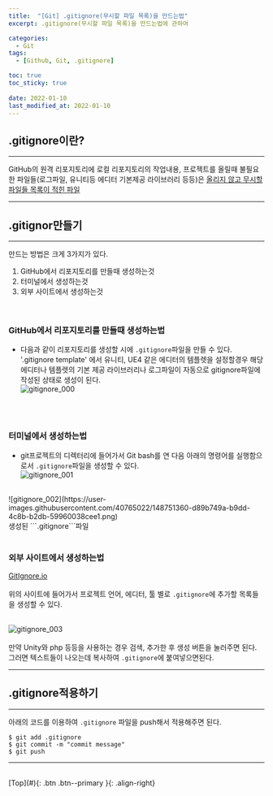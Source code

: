 ```yaml
---
title:  "[Git] .gitignore(무시할 파일 목록)을 만드는법"
excerpt: .gitignore(무시할 파일 목록)을 만드는법에 관하여

categories:
  - Git
tags:
  - [Github, Git, .gitignore]

toc: true
toc_sticky: true
 
date: 2022-01-10
last_modified_at: 2022-01-10
---
```



## .gitignore이란?
---
GitHub의 원격 리포지토리에 로컬 리포지토리의 작업내용, 프로젝트를 올릴때 불필요한 파일들(로그파일, 유니티등 에디터 기본제공 라이브러리 등등)은 <u>올리지 않고 무시할 파일들 목록이 적힌 파일</u>

---

## .gitignor만들기
---
만드는 방법은 크게 3가지가 있다.
1. GitHub에서 리포지토리를 만들때 생성하는것
2. 터미널에서 생성하는것
3. 외부 사이트에서 생성하는것
 
 <br>

### GitHub에서 리포지토리를 만들때 생성하는법 <br>

* 다음과 같이 리포지토리를 생성할 시에 ```.gitignore```파일을 만들 수 있다. <br> 
'.gitignore template' 에서 유니티, UE4 같은 에디터의 템플렛을 설정할경우 해당 에디터나 템플렛의 기본 제공 라이브러리나 로그파일이 자동으로 gitignore파일에 작성된 상태로 생성이 된다. <br> 
![gitignore_000](https://user-images.githubusercontent.com/40765022/148752883-c7697b8c-3fd4-4157-ab96-ad8b50be26c2.png)
<br> 
<br> 

### 터미널에서 생성하는법 <br>
* git프로젝트의 디렉터리에 들어가서 Git bash를 연 다음 아래의 명령어를 실행함으로서 ```.gitignore```파일을 생성할 수 있다. <br> 
![gitignore_001](https://user-images.githubusercontent.com/40765022/148751318-a65f38e7-5eb2-4716-81c1-3ce30930041c.png) <br> 
 <br> 
![gitignore_002](https://user-images.githubusercontent.com/40765022/148751360-d89b749a-b9dd-4c8b-b2db-59960038cee1.png) <br> 
생성된 ```.gitignore```파일 <br> 
 <br> 

### 외부 사이트에서 생성하는법 <br>

[GitIgnore.io](https://www.toptal.com/developers/gitignore) <br> <br>
위의 사이트에 들어가서 프로젝트 언어, 에디터, 툴 별로 ```.gitignore```에 추가할 목록들을 생성할 수 있다. <br> <br>

![gitignore_003](https://user-images.githubusercontent.com/40765022/148751396-7af81d8b-41c3-4425-9444-cc7902121db6.png) <br>
<br>
만약 Unity와 php 등등을 사용하는 경우 검색, 추가한 후 생성 버튼을 눌러주면 된다. <br>
그러면 텍스트들이 나오는데 복사하여 ```.gitignore```에 붙여넣으면된다.



---
## .gitignore적용하기  <br>
---
아래의 코드를 이용하여 ```.gitignore``` 파일을 push해서 적용해주면 된다. <br>

```
$ git add .gitignore
$ git commit -m "commit message" 
$ git push
```

---

<br>
[Top](#){: .btn .btn--primary }{: .align-right}